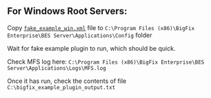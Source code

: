 
## For Windows Root Servers:

Copy [`fake_example_win.xml`](fake_example_win.xml) file to `C:\Program Files (x86)\BigFix Enterprise\BES Server\Applications\Config` folder

Wait for fake example plugin to run, which should be quick.

Check MFS log here: `C:\Program Files (x86)\BigFix Enterprise\BES Server\Applications\Logs\MFS.log`

Once it has run, check the contents of file `C:\bigfix_example_plugin_output.txt`
